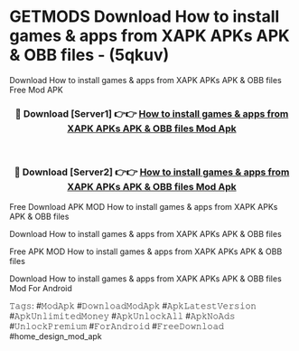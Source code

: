# GETMODS Download How to install games & apps from XAPK APKs APK & OBB files - (5qkuv)
Download How to install games & apps from XAPK APKs APK & OBB files Free Mod APK

<div align="center">
<h3>🔴 Download [Server1] 👉👉 <a href="https://apk-comot.site?title=How_to_install_games_&_apps_from_XAPK_APKs_APK_&_OBB_files">How to install games & apps from XAPK APKs APK & OBB files Mod Apk</a></h3><br>

<h3>🔴 Download [Server2] 👉👉 <a href="https://apk-comot.site?title=How_to_install_games_&_apps_from_XAPK_APKs_APK_&_OBB_files">How to install games & apps from XAPK APKs APK & OBB files Mod Apk</a></h3>
</div>


Free Download APK MOD How to install games & apps from XAPK APKs APK & OBB files

Download How to install games & apps from XAPK APKs APK & OBB files 

Free APK MOD How to install games & apps from XAPK APKs APK & OBB files 

Download How to install games & apps from XAPK APKs APK & OBB files Mod For Android

𝚃𝚊𝚐𝚜: #𝙼𝚘𝚍𝙰𝚙𝚔 #𝙳𝚘𝚠𝚗𝚕𝚘𝚊𝚍𝙼𝚘𝚍𝙰𝚙𝚔 #𝙰𝚙𝚔𝙻𝚊𝚝𝚎𝚜𝚝𝚅𝚎𝚛𝚜𝚒𝚘𝚗 #𝙰𝚙𝚔𝚄𝚗𝚕𝚒𝚖𝚒𝚝𝚎𝚍𝙼𝚘𝚗𝚎𝚢 #𝙰𝚙𝚔𝚄𝚗𝚕𝚘𝚌𝚔𝙰𝚕𝚕 #𝙰𝚙𝚔𝙽𝚘𝙰𝚍𝚜 #𝚄𝚗𝚕𝚘𝚌𝚔𝙿𝚛𝚎𝚖𝚒𝚞𝚖 #𝙵𝚘𝚛𝙰𝚗𝚍𝚛𝚘𝚒𝚍 #𝙵𝚛𝚎𝚎𝙳𝚘𝚠𝚗𝚕𝚘𝚊𝚍 #home_design_mod_apk